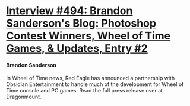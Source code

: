 # [Interview #494: Brandon Sanderson's Blog: Photoshop Contest Winners, Wheel of Time Games, & Updates, Entry #2](https://www.theoryland.com/intvmain.php?i=494#2)

#### Brandon Sanderson

In Wheel of Time news, Red Eagle has announced a partnership with Obsidian Entertainment to handle much of the development for Wheel of Time console and PC games. Read the full press release over at Dragonmount.

